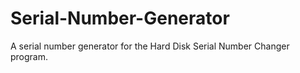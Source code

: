 # Serial-Number-Generator
A serial number generator for the Hard Disk Serial Number Changer program.

